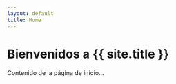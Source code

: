 ```yaml
---
layout: default
title: Home
---
```


# Bienvenidos a {{ site.title }}

Contenido de la página de inicio...

